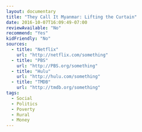 ```yaml
---
layout: documentary
title: "They Call It Myanmar: Lifting the Curtain"
date: 2016-10-07T16:09:49-07:00
reviewAvailable: "No"
recommend: "Yes"
kidFriendly: "No"
sources:
  - title: "Netflix"
    url: "http://netflix.com/something"
  - title: "PBS"
    url: "http://PBS.org/something"
  - title: "Hulu"
    url: "http://hulu.com/something"
  - title: "TMDB"
    url: "http://tmdb.org/something"
tags:
  - Social
  - Politics
  - Poverty
  - Rural
  - Money
---
```


